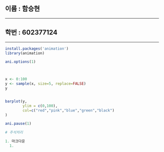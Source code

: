 ## 이름 :  함승현
---
## 학번 : 602377124
---
~~~r
install.packages('animation')
library(animation)

ani.options(1)



x <- 0:100
y <- sample(x, size=5, replace=FALSE)
y


barplot(y,
        ylim = c(0,100),
        col=c("red","pink","blue","green","black")
)

ani.pause(1)

# 주석처리

1. 마크다운
  1.


~~~
